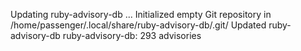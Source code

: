 Updating ruby-advisory-db ...
Initialized empty Git repository in /home/passenger/.local/share/ruby-advisory-db/.git/
Updated ruby-advisory-db
ruby-advisory-db: 293 advisories
